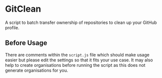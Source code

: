 # GitClean

A script to batch transfer ownership of repositories to clean up your GitHub profile.

## Before Usage

There are comments within the `script.js` file which should make usage easier but please edit the settings so that it fits your use case. It may also help to create organisations before running the script as this does not generate organisations for you.